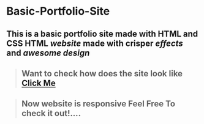 # Basic-Portfolio-Site

## This is a basic portfolio site made with HTML and CSS HTML _website_ made with crisper _effects_ and _awesome design_

> ## Want to check how does the site look like [Click Me](https://himanshu12345yadav.github.io/basic-portfolio-site/Home.html)

> ## Now website is responsive Feel Free To check it out!....